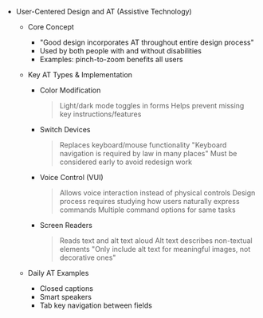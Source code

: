 * User-Centered Design and AT (Assistive Technology)
   * Core Concept
       - "Good design incorporates AT throughout entire design process"
       - Used by both people with and without disabilities
       - Examples: pinch-to-zoom benefits all users
   
   * Key AT Types & Implementation
       - Color Modification
           > Light/dark mode toggles in forms
           > Helps prevent missing key instructions/features
       
       - Switch Devices
           > Replaces keyboard/mouse functionality
           > "Keyboard navigation is required by law in many places"
           > Must be considered early to avoid redesign work
       
       - Voice Control (VUI)
           > Allows voice interaction instead of physical controls
           > Design process requires studying how users naturally express commands
           > Multiple command options for same tasks
       
       - Screen Readers
           > Reads text and alt text aloud
           > Alt text describes non-textual elements
           > "Only include alt text for meaningful images, not decorative ones"
   
   * Daily AT Examples
       - Closed captions
       - Smart speakers
       - Tab key navigation between fields